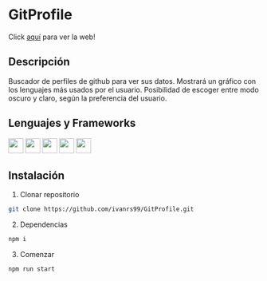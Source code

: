 # GitProfile

Click [aquí](https://git-profile-lake.vercel.app/) para ver la web!

## Descripción

Buscador de perfiles de github para ver sus datos.
Mostrará un gráfico con los lenguajes más usados por el usuario.
Posibilidad de escoger entre modo oscuro y claro, según la preferencia del usuario.

## Lenguajes y Frameworks

<span>
<img height="30" src="https://img.shields.io/badge/-HTML5-red" />
<img height="30" src="https://img.shields.io/badge/-CSS-blue" />
<img height="30" src="https://img.shields.io/badge/-JAVASCRIPT-yellow" />
</span>
<span>
<img height="30" src="https://img.shields.io/badge/-REACT-9cf" />
<img height="30" src="https://img.shields.io/badge/-TAILWIND%20CSS-orange" />
</span>

## Instalación

1. Clonar repositorio

```sh
git clone https://github.com/ivanrs99/GitProfile.git
```

2. Dependencias

```sh
npm i
```

3. Comenzar

```sh
npm run start
```
